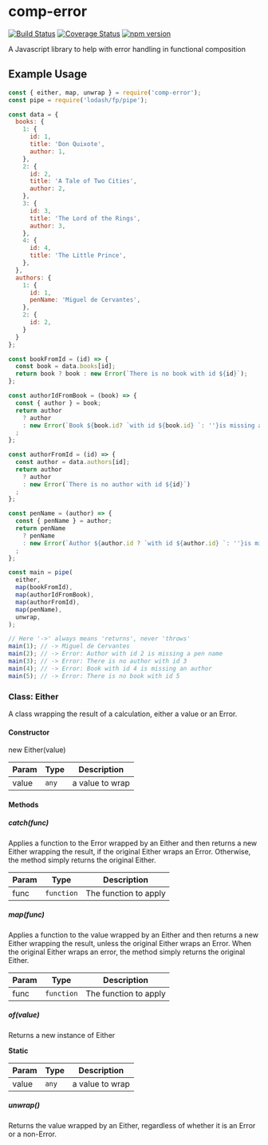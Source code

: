 # comp-error
[![Build Status](https://travis-ci.org/mmcglone/comp-error.svg?branch=master)](https://travis-ci.org/mmcglone/comp-error)
[![Coverage Status](https://coveralls.io/repos/mmcglone/comp-error/badge.svg?branch=master)](https://coveralls.io/r/mmcglone/comp-error?branch=master)
[![npm version](https://badge.fury.io/js/comp-error.svg)](https://badge.fury.io/js/comp-error)

A Javascript library to help with error handling in functional composition

## Example Usage
```javascript
const { either, map, unwrap } = require('comp-error');
const pipe = require('lodash/fp/pipe');

const data = {
  books: {
    1: {
      id: 1,
      title: 'Don Quixote',
      author: 1,
    },
    2: {
      id: 2,
      title: 'A Tale of Two Cities',
      author: 2,
    },
    3: {
      id: 3,
      title: 'The Lord of the Rings',
      author: 3,
    },
    4: {
      id: 4,
      title: 'The Little Prince',
    },
  },
  authors: {
    1: {
      id: 1,
      penName: 'Miguel de Cervantes',
    },
    2: {
      id: 2,
    }
  }
};

const bookFromId = (id) => {
  const book = data.books[id];
  return book ? book : new Error(`There is no book with id ${id}`);
};

const authorIdFromBook = (book) => {
  const { author } = book;
  return author
    ? author
    : new Error(`Book ${book.id? `with id ${book.id} `: ''}is missing an author`)
  ;
};

const authorFromId = (id) => {
  const author = data.authors[id];
  return author
    ? author
    : new Error(`There is no author with id ${id}`)
  ;
};

const penName = (author) => {
  const { penName } = author;
  return penName
    ? penName
    : new Error(`Author ${author.id ? `with id ${author.id} `: ''}is missing a pen name`)
  ;
};

const main = pipe(
  either,
  map(bookFromId),
  map(authorIdFromBook),
  map(authorFromId),
  map(penName),
  unwrap,
);

// Here '->' always means 'returns', never 'throws'
main(1); // -> Miguel de Cervantes
main(2); // -> Error: Author with id 2 is missing a pen name
main(3); // -> Error: There is no author with id 3
main(4); // -> Error: Book with id 4 is missing an author
main(5); // -> Error: There is no book with id 5

```
### Class: Either
A class wrapping the result of a calculation, either a value or an Error.
#### Constructor
new Either(value)


| Param  | Type                | Description     |
| ------ | ------------------- | ------------    |
| value  | <code>any</code>    | a value to wrap |

#### Methods

##### catch(func)
Applies a function to the Error wrapped by an Either and then returns a
new Either wrapping the result, if the original Either wraps an Error.
Otherwise, the method simply returns the original Either.

| Param  | Type                 | Description            |
| ------ | -------------------  | ---------------------- |
| func  | <code>function</code> |  The function to apply |

##### map(func)
Applies a function to the value wrapped by an Either and then returns a
new Either wrapping the result, unless the original Either wraps an Error.
When the original Either wraps an error, the method simply returns the original
Either.

| Param  | Type                 | Description            |
| ------ | -------------------  | ---------------------- |
| func  | <code>function</code> |  The function to apply |

##### of(value)
Returns a new instance of Either

**Static**

| Param  | Type                | Description     |
| ------ | ------------------- | ------------    |
| value  | <code>any</code>    | a value to wrap |

##### unwrap()
Returns the value wrapped by an Either, regardless of whether it is an
Error or a non-Error.
